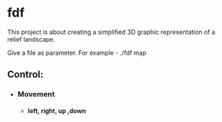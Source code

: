 # fdf
This project is about creating a simplified 3D graphic representation of a relief landscape.

Give a file as parameter. For example - ./fdf map

## Control:
- ### Movement
   - #### left, right, up ,down
